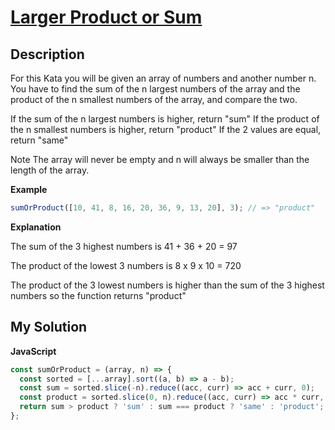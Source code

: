 # [Larger Product or Sum](https://www.codewars.com/kata/5c4cb8fc3cf185147a5bdd02)

## Description

For this Kata you will be given an array of numbers and another number n. You have to find the sum of the n largest numbers of the array and the product of the n smallest numbers of the array, and compare the two.

If the sum of the n largest numbers is higher, return "sum"
If the product of the n smallest numbers is higher, return "product"
If the 2 values are equal, return "same"

Note The array will never be empty and n will always be smaller than the length of the array.

**Example**

```js
sumOrProduct([10, 41, 8, 16, 20, 36, 9, 13, 20], 3); // => "product"
```

**Explanation**

The sum of the 3 highest numbers is 41 + 36 + 20 = 97

The product of the lowest 3 numbers is 8 x 9 x 10 = 720

The product of the 3 lowest numbers is higher than the sum of the 3 highest numbers so the function returns "product"

## My Solution

**JavaScript**

```js
const sumOrProduct = (array, n) => {
  const sorted = [...array].sort((a, b) => a - b);
  const sum = sorted.slice(-n).reduce((acc, curr) => acc + curr, 0);
  const product = sorted.slice(0, n).reduce((acc, curr) => acc * curr, 1);
  return sum > product ? 'sum' : sum === product ? 'same' : 'product';
};
```
